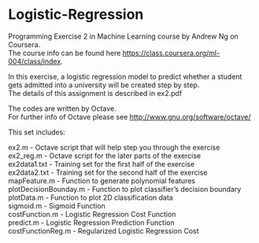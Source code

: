 
Logistic-Regression
===================
Programming Exercise 2 in Machine Learning course by Andrew Ng on Coursera.  
The course info can be found here https://class.coursera.org/ml-004/class/index.

In this exercise, a logistic regression model to predict whether 
a student gets admitted into a university will be created step by step.  
The details of this assignment is described in ex2.pdf

The codes are written by Octave.  
For further info of Octave please see http://www.gnu.org/software/octave/

This set includes:

ex2.m - Octave script that will help step you through the exercise  
ex2_reg.m - Octave script for the later parts of the exercise  
ex2data1.txt - Training set for the first half of the exercise  
ex2data2.txt - Training set for the second half of the exercise  
mapFeature.m - Function to generate polynomial features  
plotDecisionBounday.m - Function to plot classifier’s decision boundary  
plotData.m - Function to plot 2D classification data  
sigmoid.m - Sigmoid Function  
costFunction.m - Logistic Regression Cost Function  
predict.m - Logistic Regression Prediction Function  
costFunctionReg.m - Regularized Logistic Regression Cost  
